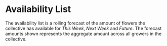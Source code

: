 # Availability List

The availability list is a rolling forecast of the amount of flowers the collective has available for *This Week*, *Next Week* and *Future*. The forecast amounts shown represents the aggregate amount across all growers in the collective.
